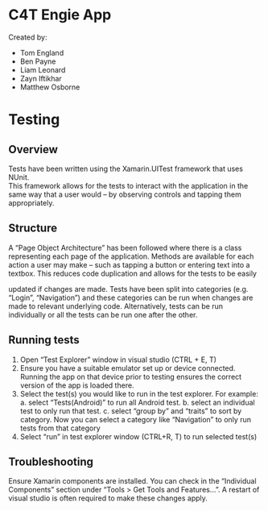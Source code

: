 # C4T Engie App
Created by:
* Tom England
* Ben Payne
* Liam Leonard
* Zayn Iftikhar
* Matthew Osborne


# Testing
## Overview
Tests have been written using the Xamarin.UITest framework that uses NUnit.  
This framework allows for the tests to interact with the application in the same 
way that a user would – by observing controls and tapping them appropriately.

## Structure
A “Page Object Architecture” has been followed where there is a class 
representing each page of the application.  Methods are available for each 
action a user may make – such as tapping a button or entering text into a 
textbox.  This reduces code duplication and allows for the tests to be easily 

updated if changes are made.
Tests have been split into categories (e.g. “Login”, “Navigation”) and these 
categories can be run when changes are made to relevant underlying code.
Alternatively, tests can be run individually or all the tests can be run one 
after the other.

## Running tests
1. Open “Test Explorer” window in visual studio (CTRL + E, T)
2. Ensure you have a suitable emulator set up or device connected.  Running the app on that device prior to testing ensures the correct version of the app is loaded there.
3. Select the test(s) you would like to run in the test explorer.  For example:
a. select “Tests(Android)” to run all Android test.
b. select an individual test to only run that test.
c. select “group by” and “traits” to sort by category.  Now you can select a category like “Navigation” to only run tests from that category
4. Select “run” in test explorer window (CTRL+R, T) to run selected test(s)

## Troubleshooting
Ensure Xamarin components are installed.  You can check in the 
“Individual Components” section under “Tools > Get Tools and Features…”.
A restart of visual studio is often required to make these changes apply.

